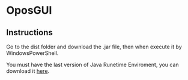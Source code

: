 # OposGUI

## Instructions
Go to the dist folder and download the .jar file, then when execute it by WindowsPowerShell.

You must have the last version of Java Runetime Enviroment, you can download it [here](https://www.java.com/es/download/ie_manual.jsp).
